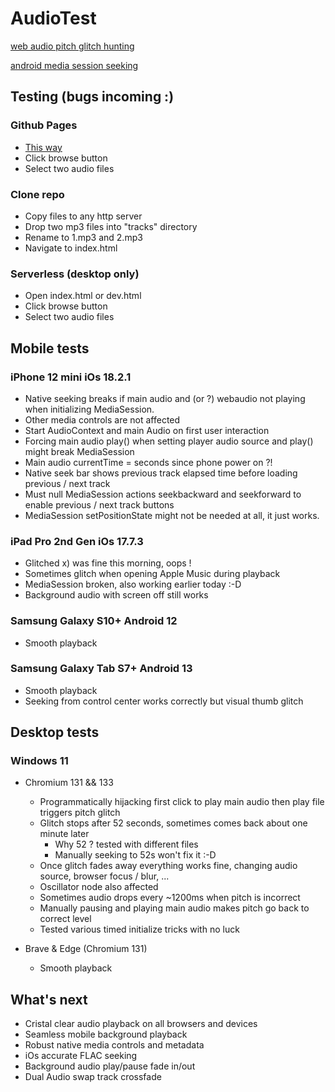 # AudioTest

[web audio pitch glitch hunting](https://issues.chromium.org/issues/40160849)

[android media session seeking](https://issues.chromium.org/issues/40287871)


## Testing (bugs incoming :)

### Github Pages

- [This way](https://nicopowa.github.io/audiotest)
- Click browse button
- Select two audio files

### Clone repo

- Copy files to any http server
- Drop two mp3 files into "tracks" directory
- Rename to 1.mp3 and 2.mp3
- Navigate to index.html

### Serverless (desktop only)

- Open index.html or dev.html
- Click browse button
- Select two audio files

## Mobile tests

### iPhone 12 mini iOs 18.2.1

- Native seeking breaks if main audio and (or ?) webaudio not playing when initializing MediaSession.
- Other media controls are not affected
- Start AudioContext and main Audio on first user interaction
- Forcing main audio play() when setting player audio source and play() might break MediaSession
- Main audio currentTime = seconds since phone power on ?!
- Native seek bar shows previous track elapsed time before loading previous / next track
- Must null MediaSession actions seekbackward and seekforward to enable previous / next track buttons
- MediaSession setPositionState might not be needed at all, it just works.

### iPad Pro 2nd Gen iOs 17.7.3

- Glitched x) was fine this morning, oops !
- Sometimes glitch when opening Apple Music during playback
- MediaSession broken, also working earlier today :-D
- Background audio with screen off still works

### Samsung Galaxy S10+ Android 12

- Smooth playback

### Samsung Galaxy Tab S7+ Android 13

- Smooth playback
- Seeking from control center works correctly but visual thumb glitch

## Desktop tests

### Windows 11

- Chromium 131 && 133

	- Programmatically hijacking first click to play main audio then play file triggers pitch glitch
	- Glitch stops after 52 seconds, sometimes comes back about one minute later
		- Why 52 ? tested with different files
		- Manually seeking to 52s won't fix it :-D
	- Once glitch fades away everything works fine, changing audio source, browser focus / blur, ...
	- Oscillator node also affected
	- Sometimes audio drops every ~1200ms when pitch is incorrect
	- Manually pausing and playing main audio makes pitch go back to correct level
	- Tested various timed initialize tricks with no luck

- Brave & Edge (Chromium 131)
	- Smooth playback

## What's next

- Cristal clear audio playback on all browsers and devices
- Seamless mobile background playback
- Robust native media controls and metadata
- iOs accurate FLAC seeking
- Background audio play/pause fade in/out
- Dual Audio swap track crossfade